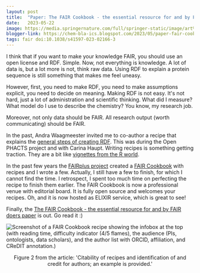 ```yaml
---
layout: post
title:  "Paper: The FAIR Cookbook - the essential resource for and by FAIR doers"
date:   2023-05-22
image: https://media.springernature.com/full/springer-static/image/art%3A10.1038%2Fs41597-023-02166-3/MediaObjects/41597_2023_2166_Fig2_HTML.png?as=webp
blogger-link: https://chem-bla-ics.blogspot.com/2023/05/paper-fair-cookbook-essential-resource.html
tags: fair doi:10.1038/s41597-023-02166-3
---
```


I think that if you want to make your knowledge FAIR, you should use an open license and RDF. Simple. Now, not everything is knowledge.
A lot of data is, but a lot more is not, think raw data. Using RDF to explain a protein sequence is still something that makes me feel uneasy.

However, first, you need to make RDF, you need to make assumptions explicit, you need to decide on meaning. Making RDF is not easy.
It's not hard, just a lot of administration and scientific thinking. What did I measure? What model do I use to describe the chemistry?
You know, my research job.

Moreover, not only data should be FAIR. All research output (worth communicating) should be FAIR.

In the past, Andra Waagmeester invited me to co-author a recipe that explains the
[general steps of creating RDF](http://www.openphacts.org/specs/2013/WD-rdfguide-20131007/). This was during the Open PHACTS project and with Carina Haupt.
Writing recipes is something getting traction. They are a bit like [vignettes from the R world](https://r-pkgs.org/vignettes.html).

In the past few years the [FAIRplus project](https://cordis.europa.eu/project/id/802750) created a
[FAIR Cookbook](https://faircookbook.elixir-europe.org/) with recipes and I wrote a few. Actually, I still have a few to finish,
for which I cannot find the time. I retrospect, I spent too much time on perfecting the recipe to finish them earlier. The FAIR Cookbook
is now a professional venue with editorial board. It is fully open source and welcomes your recipes. Oh, and it is now hosted as ELIXIR service,
which is great to see!

Finally, the [The FAIR Cookbook - the essential resource for and by FAIR doers paper](https://doi.org/10.1038/s41597-023-02166-3)
is out. Go read it :)

![Screenshot of a FAIR Cookbook recipe showing the infobox at the top (with reading time, difficulty indicator (4/5 flames), the audience (PIs, ontologists, data scholars), and the author list with ORCID, affiliation, and CReDIT annotation.)](
  https://media.springernature.com/full/springer-static/image/art%3A10.1038%2Fs41597-023-02166-3/MediaObjects/41597_2023_2166_Fig2_HTML.png?as=webp
)
<center>
Figure 2 from the article: 'Citability of recipes and identification of and credit for authors; an example is provided.'
</center>
